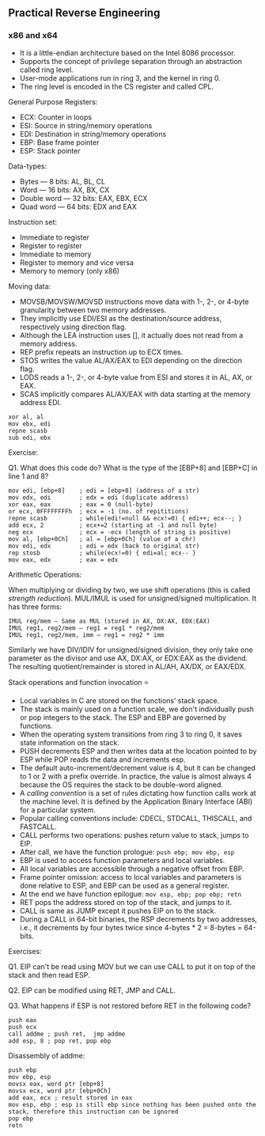 ## Practical Reverse Engineering
### x86 and x64

- It is a little-endian architecture based on the Intel 8086 processor.
- Supports the concept of privilege separation through an abstraction called ring level.
- User-mode applications run in ring 3, and the kernel in ring 0.
- The ring level is encoded in the CS register and called CPL.

General Purpose Registers:

- ECX: Counter in loops
- ESI: Source in string/memory operations
- EDI: Destination in string/memory operations
- EBP: Base frame pointer
- ESP: Stack pointer

Data-types:

- Bytes — 8 bits: AL, BL, CL
- Word — 16 bits: AX, BX, CX
- Double word — 32 bits: EAX, EBX, ECX
- Quad word — 64 bits: EDX and EAX

Instruction set:

- Immediate to register
- Register to register
- Immediate to memory
- Register to memory and vice versa
- Memory to memory (only x86)

Moving data:

- MOVSB/MOVSW/MOVSD instructions move data with 1-, 2-, or 4-byte granularity between two memory addresses.
- They implicitly use EDI/ESI as the destination/source address, respectively using direction flag.
- Although the LEA instruction uses [], it actually does not read from a memory address.
- REP prefix repeats an instruction up to ECX times.
- STOS writes the value AL/AX/EAX to EDI depending on the direction flag.
- LODS reads a 1-, 2-, or 4-byte value from ESI and stores it in AL, AX, or EAX.
- SCAS implicitly compares AL/AX/EAX with data starting at the memory address EDI.

```
xor al, al
mov ebx, edi
repne scasb
sub edi, ebx
```

Exercise:

Q1. What does this code do? What is the type of the [EBP+8] and [EBP+C] in line 1 and 8?

```
mov edi, [ebp+8]    ; edi = [ebp+8] (address of a str)
mov edx, edi        ; edx = edi (duplicate address)
xor eax, eax        ; eax = 0 (null-byte)
or ecx, 0FFFFFFFFh  ; ecx = -1 (no. of repititions)
repne scasb         ; while(edi!=null && ecx!=0) { edi++; ecx--; }
add ecx, 2          ; ecx+=2 (starting at -1 and null byte)
neg ecx             ; ecx = -ecx (length of string is positive)
mov al, [ebp+0Ch]   ; al = [ebp+0Ch] (value of a chr)
mov edi, edx        ; edi = edx (back to original str)
rep stosb           ; while(ecx!=0) { edi=al; ecx-- }
mov eax, edx        ; eax = edx
```

Arithmetic Operations:

When multiplying or dividing by two, we use shift operations (this is called _strength reduction_). MUL/IMUL is used for unsigned/signed multiplication. It has three forms: 

```
IMUL reg/mem — Same as MUL (stored in AX, DX:AX, EDX:EAX)
IMUL reg1, reg2/mem — reg1 = reg1 * reg2/mem
IMUL reg1, reg2/mem, imm — reg1 = reg2 * imm
```

Similarly we have DIV/IDIV for unsigned/signed division, they only take one parameter as the divisor and use AX, DX:AX, or EDX:EAX as the dividend. The resulting quotient/remainder is stored in AL/AH, AX/DX, or EAX/EDX.

Stack operations and function invocation ⭐

- Local variables in C are stored on the functions’ stack space.
- The stack is mainly used on a function scale, we don't individually push or pop integers to the stack. The ESP and EBP are governed by functions.
- When the operating system transitions from ring 3 to ring 0, it saves state information on the stack.
- PUSH decrements ESP and then writes data at the location pointed to by ESP while POP reads the data and increments esp.
- The default auto-increment/decrement value is 4, but it can be changed to 1 or 2 with a prefix override. In practice, the value is almost always 4 because the OS requires the stack to be double-word aligned.
- A _calling convention_ is a set of rules dictating how function calls work at the machine level. It is defined by the Application Binary Interface (ABI) for a particular system.
- Popular calling conventions include: CDECL, STDCALL, THISCALL, and FASTCALL.
- CALL performs two operations: pushes return value to stack, jumps to EIP.
- After call, we have the function prologue: `push ebp; mov ebp, esp`
- EBP is used to access function parameters and local variables.
- All local variables are accessible through a negative offset from EBP.
- Frame pointer omission: access to local variables and parameters is done relative to ESP, and EBP can be used as a general register.
- At the end we have function epilogue: `mov esp, ebp; pop ebp; retn`
- RET pops the address stored on top of the stack, and jumps to it.
- CALL is same as JUMP except it pushes EIP on to the stack.
- During a CALL in 64-bit binaries, the RSP decrements by two addresses, i.e., it decrements by four bytes twice since 4-bytes \* 2 = 8-bytes = 64-bits.

Exercises:

Q1. EIP can't be read using MOV but we can use CALL to put it on top of the stack and then read ESP.

Q2. EIP can be modified using RET, JMP and CALL.

Q3. What happens if ESP is not restored before RET in the following code?

```
push eax
push ecx
call addme ; push ret,  jmp addme
add esp, 8 ; pop ret, pop ebp
```

Disassembly of addme:

```
push ebp
mov ebp, esp
movsx eax, word ptr [ebp+8]
movsx ecx, word ptr [ebp+0Ch]
add eax, ecx ; result stored in eax
mov esp, ebp ; esp is still ebp since nothing has been pushed onto the stack, therefore this instruction can be ignored
pop ebp
retn
```


